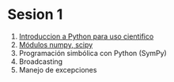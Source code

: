 # Sesion 1
1. [Introduccion a Python para uso cientifico](http://personal.cimat.mx:8181/~mrivera/cursos/python/python1/Python1.html)
2. [Módulos numpy, scipy](http://personal.cimat.mx:8181/~mrivera/cursos/python/python2/Python2.html)
3. Programación simbólica con Python (SymPy)
4. Broadcasting
5. Manejo de excepciones
